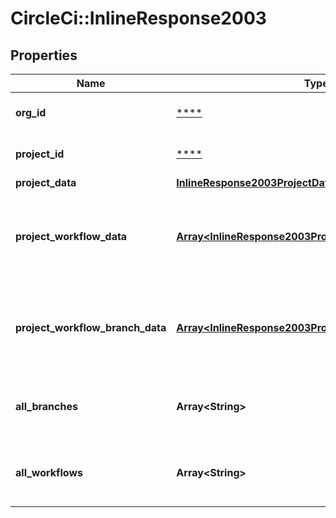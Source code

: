 # CircleCi::InlineResponse2003

## Properties
Name | Type | Description | Notes
------------ | ------------- | ------------- | -------------
**org_id** | [****](.md) | The unique ID of the organization | [optional] 
**project_id** | [****](.md) | The unique ID of the project | [optional] 
**project_data** | [**InlineResponse2003ProjectData**](InlineResponse2003ProjectData.md) |  | [optional] 
**project_workflow_data** | [**Array&lt;InlineResponse2003ProjectWorkflowData&gt;**](InlineResponse2003ProjectWorkflowData.md) | A list of metrics and trends data for workflows for a given project. | [optional] 
**project_workflow_branch_data** | [**Array&lt;InlineResponse2003ProjectWorkflowBranchData&gt;**](InlineResponse2003ProjectWorkflowBranchData.md) | A list of metrics and trends data for branches for a given project. | [optional] 
**all_branches** | **Array&lt;String&gt;** | A list of all the branches for a given project. | [optional] 
**all_workflows** | **Array&lt;String&gt;** | A list of all the workflows for a given project. | [optional] 

